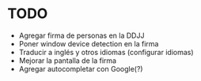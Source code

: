 # TODO
- Agregar firma de personas en la DDJJ
- Poner window device detection en la firma
- Traducir a inglés y otros idiomas (configurar idiomas)
- Mejorar la pantalla de la firma
- Agregar autocompletar con Google(?)